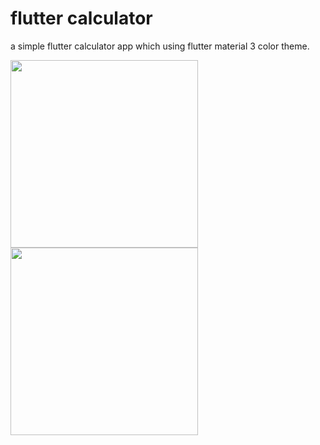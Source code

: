 # flutter calculator

a simple flutter calculator app which using flutter material 3 color theme.

<img width="300" src="https://user-images.githubusercontent.com/32636616/199989373-0ffea338-4244-48c8-828d-5472fee5da43.gif"/>   <img width="300" src="https://user-images.githubusercontent.com/32636616/199989380-9ef72953-1e11-4267-8a7e-33de3388d753.gif"/>

